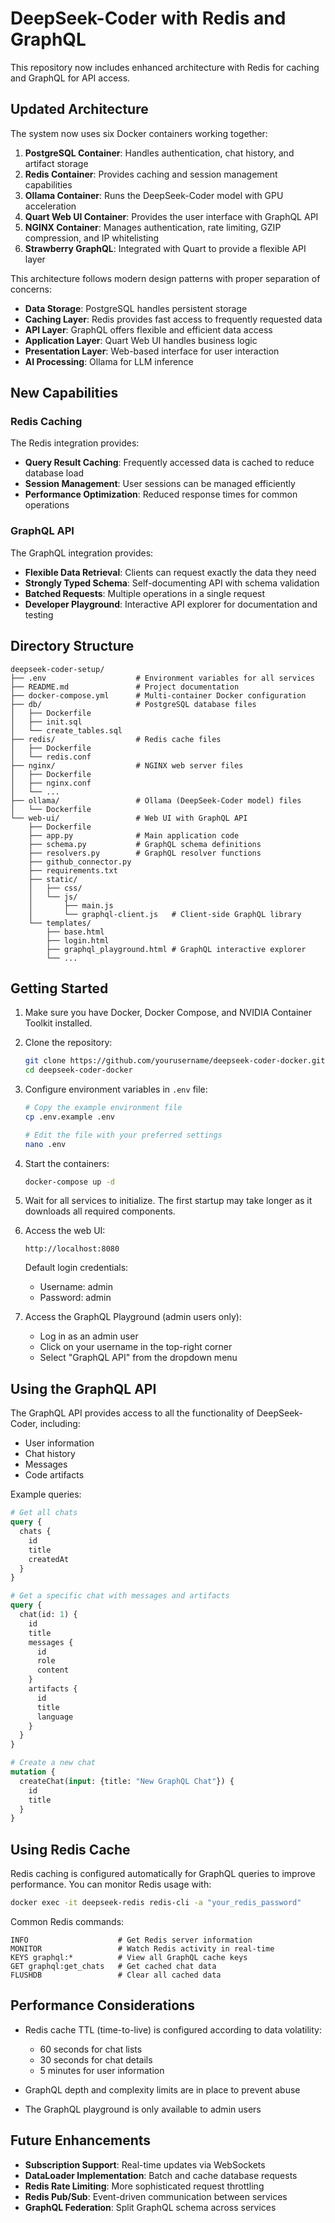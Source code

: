 # DeepSeek-Coder with Redis and GraphQL

This repository now includes enhanced architecture with Redis for caching and GraphQL for API access.

## Updated Architecture

The system now uses six Docker containers working together:

1. **PostgreSQL Container**: Handles authentication, chat history, and artifact storage
2. **Redis Container**: Provides caching and session management capabilities
3. **Ollama Container**: Runs the DeepSeek-Coder model with GPU acceleration
4. **Quart Web UI Container**: Provides the user interface with GraphQL API
5. **NGINX Container**: Manages authentication, rate limiting, GZIP compression, and IP whitelisting
6. **Strawberry GraphQL**: Integrated with Quart to provide a flexible API layer

This architecture follows modern design patterns with proper separation of concerns:

- **Data Storage**: PostgreSQL handles persistent storage
- **Caching Layer**: Redis provides fast access to frequently requested data
- **API Layer**: GraphQL offers flexible and efficient data access
- **Application Layer**: Quart Web UI handles business logic
- **Presentation Layer**: Web-based interface for user interaction
- **AI Processing**: Ollama for LLM inference

## New Capabilities

### Redis Caching

The Redis integration provides:

- **Query Result Caching**: Frequently accessed data is cached to reduce database load
- **Session Management**: User sessions can be managed efficiently
- **Performance Optimization**: Reduced response times for common operations

### GraphQL API

The GraphQL integration provides:

- **Flexible Data Retrieval**: Clients can request exactly the data they need
- **Strongly Typed Schema**: Self-documenting API with schema validation
- **Batched Requests**: Multiple operations in a single request
- **Developer Playground**: Interactive API explorer for documentation and testing

## Directory Structure

```
deepseek-coder-setup/
├── .env                    # Environment variables for all services
├── README.md               # Project documentation
├── docker-compose.yml      # Multi-container Docker configuration
├── db/                     # PostgreSQL database files
│   ├── Dockerfile
│   ├── init.sql
│   └── create_tables.sql
├── redis/                  # Redis cache files
│   ├── Dockerfile
│   └── redis.conf
├── nginx/                  # NGINX web server files
│   ├── Dockerfile
│   ├── nginx.conf
│   └── ...
├── ollama/                 # Ollama (DeepSeek-Coder model) files
│   └── Dockerfile
└── web-ui/                 # Web UI with GraphQL API
    ├── Dockerfile
    ├── app.py              # Main application code
    ├── schema.py           # GraphQL schema definitions
    ├── resolvers.py        # GraphQL resolver functions
    ├── github_connector.py
    ├── requirements.txt
    ├── static/
    │   ├── css/
    │   └── js/
    │       ├── main.js
    │       └── graphql-client.js   # Client-side GraphQL library
    └── templates/
        ├── base.html
        ├── login.html
        ├── graphql_playground.html # GraphQL interactive explorer
        └── ...
```

## Getting Started

1. Make sure you have Docker, Docker Compose, and NVIDIA Container Toolkit installed.

2. Clone the repository:
   ```bash
   git clone https://github.com/yourusername/deepseek-coder-docker.git
   cd deepseek-coder-docker
   ```

3. Configure environment variables in `.env` file:
   ```bash
   # Copy the example environment file
   cp .env.example .env
   
   # Edit the file with your preferred settings
   nano .env
   ```

4. Start the containers:
   ```bash
   docker-compose up -d
   ```

5. Wait for all services to initialize. The first startup may take longer as it downloads all required components.

6. Access the web UI:
   ```
   http://localhost:8080
   ```
   
   Default login credentials:
   - Username: admin
   - Password: admin

7. Access the GraphQL Playground (admin users only):
   - Log in as an admin user
   - Click on your username in the top-right corner
   - Select "GraphQL API" from the dropdown menu

## Using the GraphQL API

The GraphQL API provides access to all the functionality of DeepSeek-Coder, including:

- User information
- Chat history
- Messages
- Code artifacts

Example queries:

```graphql
# Get all chats
query {
  chats {
    id
    title
    createdAt
  }
}

# Get a specific chat with messages and artifacts
query {
  chat(id: 1) {
    id
    title
    messages {
      id
      role
      content
    }
    artifacts {
      id
      title
      language
    }
  }
}

# Create a new chat
mutation {
  createChat(input: {title: "New GraphQL Chat"}) {
    id
    title
  }
}
```

## Using Redis Cache

Redis caching is configured automatically for GraphQL queries to improve performance. You can monitor Redis usage with:

```bash
docker exec -it deepseek-redis redis-cli -a "your_redis_password"
```

Common Redis commands:
```
INFO                    # Get Redis server information
MONITOR                 # Watch Redis activity in real-time
KEYS graphql:*          # View all GraphQL cache keys
GET graphql:get_chats   # Get cached chat data
FLUSHDB                 # Clear all cached data
```

## Performance Considerations

- Redis cache TTL (time-to-live) is configured according to data volatility:
  - 60 seconds for chat lists
  - 30 seconds for chat details
  - 5 minutes for user information

- GraphQL depth and complexity limits are in place to prevent abuse

- The GraphQL playground is only available to admin users

## Future Enhancements

- **Subscription Support**: Real-time updates via WebSockets
- **DataLoader Implementation**: Batch and cache database requests
- **Redis Rate Limiting**: More sophisticated request throttling
- **Redis Pub/Sub**: Event-driven communication between services
- **GraphQL Federation**: Split GraphQL schema across services